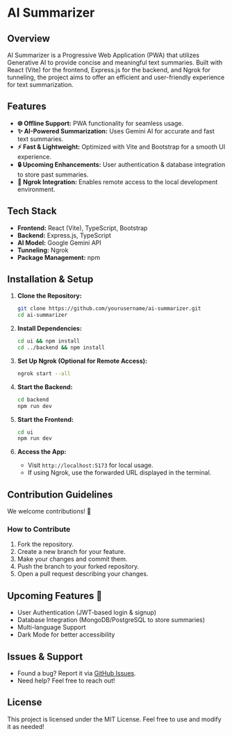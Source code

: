 # AI Summarizer

## Overview

AI Summarizer is a Progressive Web Application (PWA) that utilizes Generative AI to provide concise and meaningful text summaries. Built with React (Vite) for the frontend, Express.js for the backend, and Ngrok for tunneling, the project aims to offer an efficient and user-friendly experience for text summarization.

## Features

*   **🌐 Offline Support:** PWA functionality for seamless usage.
*   **✨ AI-Powered Summarization:** Uses Gemini AI for accurate and fast text summaries.
*   **⚡ Fast & Lightweight:** Optimized with Vite and Bootstrap for a smooth UI experience.
*   **🔒 Upcoming Enhancements:** User authentication & database integration to store past summaries.
*   **📡 Ngrok Integration:** Enables remote access to the local development environment.

## Tech Stack

*   **Frontend:** React (Vite), TypeScript, Bootstrap
*   **Backend:** Express.js, TypeScript
*   **AI Model:** Google Gemini API
*   **Tunneling:** Ngrok
*   **Package Management:** npm

## Installation & Setup

1.  **Clone the Repository:**

    ```bash
    git clone https://github.com/yourusername/ai-summarizer.git
    cd ai-summarizer
    ```

2.  **Install Dependencies:**

    ```bash
    cd ui && npm install
    cd ../backend && npm install
    ```

3.  **Set Up Ngrok (Optional for Remote Access):**

    ```bash
    ngrok start --all
    ```

4.  **Start the Backend:**

    ```bash
    cd backend
    npm run dev
    ```

5.  **Start the Frontend:**

    ```bash
    cd ui
    npm run dev
    ```

6.  **Access the App:**

    *   Visit `http://localhost:5173` for local usage.
    *   If using Ngrok, use the forwarded URL displayed in the terminal.

## Contribution Guidelines

We welcome contributions! 🚀

### How to Contribute

1.  Fork the repository.
2.  Create a new branch for your feature.
3.  Make your changes and commit them.
4.  Push the branch to your forked repository.
5.  Open a pull request describing your changes.

## Upcoming Features 🚀

*   User Authentication (JWT-based login & signup)
*   Database Integration (MongoDB/PostgreSQL to store summaries)
*   Multi-language Support
*   Dark Mode for better accessibility

## Issues & Support

*   Found a bug? Report it via [GitHub Issues](https://github.com/yourusername/ai-summarizer/issues).
*   Need help? Feel free to reach out!

## License

This project is licensed under the MIT License. Feel free to use and modify it as needed!